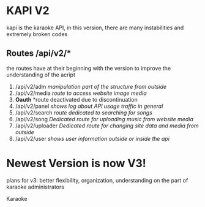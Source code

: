 # KAPI V2

kapi is the karaoke API, in this version, there are many instabilities and extremely broken codes

## Routes /api/v2/*
the routes have at their beginning with the version to improve the understanding of the acript
1. /api/v2/adm *manipulation part of the structure from outside*
2. /api/v2/media *route to access website image media*
3. **Oauth** *route deactivated due to discontinuation
4. /api/v2/panel *shows log about API usage traffic in general*
5. /api/v2/search *route dedicated to searching for songs*
6. /api/v2/song *Dedicated route for uploading music from website media*
7. /api/v2/uploader *Dedicated route for changing site data and media from outside*
8. /api/v2/user *shows user information outside or inside the api*

# Newest Version is now V3!
plans for v3: better flexibility, organization, understanding on the part of karaoke administrators

Karaoke